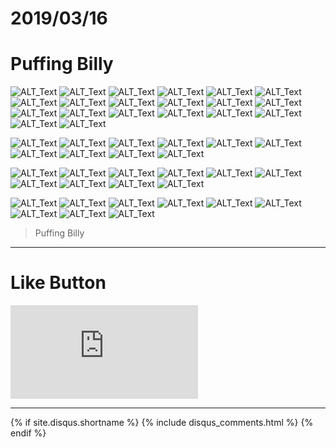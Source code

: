 # 2019/03/16
# Puffing Billy

![ALT_Text](0.jpg)
![ALT_Text](1.jpg)
![ALT_Text](2.jpg)
![ALT_Text](3.jpg)
![ALT_Text](4.jpg)
![ALT_Text](5.jpg)
![ALT_Text](6.jpg)
![ALT_Text](7.jpg)
![ALT_Text](8.jpg)
![ALT_Text](9.jpg)
![ALT_Text](10.jpg)
![ALT_Text](11.jpg)
![ALT_Text](12.jpg)
![ALT_Text](13.jpg)
![ALT_Text](14.jpg)
![ALT_Text](15.jpg)
![ALT_Text](16.jpg)
![ALT_Text](17.jpg)
![ALT_Text](18.jpg)
![ALT_Text](19.jpg)

![ALT_Text](20.jpg)
![ALT_Text](21.jpg)
![ALT_Text](22.jpg)
![ALT_Text](23.jpg)
![ALT_Text](24.jpg)
![ALT_Text](25.jpg)
![ALT_Text](26.jpg)
![ALT_Text](27.jpg)
![ALT_Text](28.jpg)
![ALT_Text](29.jpg)

![ALT_Text](30.jpg)
![ALT_Text](31.jpg)
![ALT_Text](32.jpg)
![ALT_Text](33.jpg)
![ALT_Text](34.jpg)
![ALT_Text](35.jpg)
![ALT_Text](36.jpg)
![ALT_Text](37.jpg)
![ALT_Text](38.jpg)
![ALT_Text](39.jpg)

![ALT_Text](40.jpg)
![ALT_Text](41.jpg)
![ALT_Text](42.jpg)
![ALT_Text](43.jpg)
![ALT_Text](44.jpg)
![ALT_Text](45.jpg)
![ALT_Text](46.jpg)
![ALT_Text](47.jpg)
![ALT_Text](48.jpg)


>Puffing Billy




* * *

# Like Button

<iframe class="lc-margin-top-64 lc-margin-bottom-32 lc-mobile" data-v-b66e9a5a="" frameborder="0" src="https://button.like.co/in/embed/s9443112/button"> </iframe>

* * *

{% if site.disqus.shortname %}
  {% include disqus_comments.html %}
{% endif %}